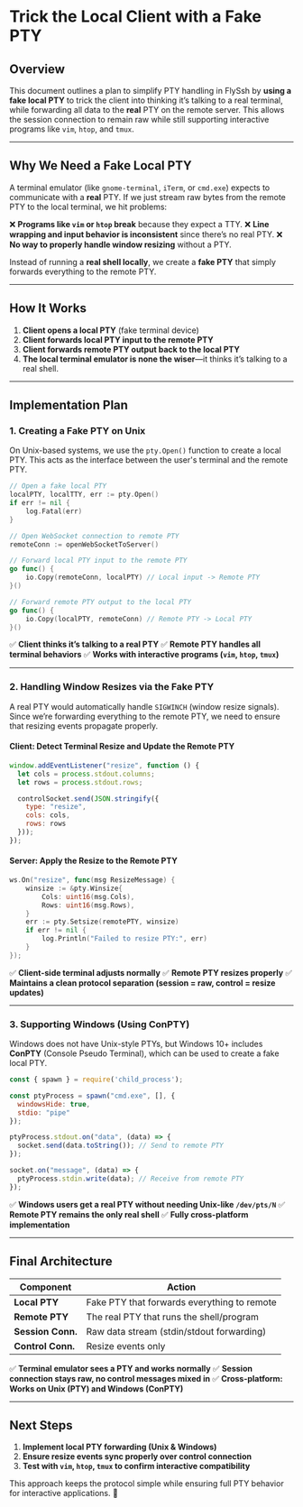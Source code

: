 # Trick the Local Client with a Fake PTY

## **Overview**
This document outlines a plan to simplify PTY handling in FlySsh by **using a fake local PTY** to trick the client into thinking it’s talking to a real terminal, while forwarding all data to the **real** PTY on the remote server. This allows the session connection to remain raw while still supporting interactive programs like `vim`, `htop`, and `tmux`.

---

## **Why We Need a Fake Local PTY**
A terminal emulator (like `gnome-terminal`, `iTerm`, or `cmd.exe`) expects to communicate with a **real** PTY. If we just stream raw bytes from the remote PTY to the local terminal, we hit problems:

❌ **Programs like `vim` or `htop` break** because they expect a TTY.
❌ **Line wrapping and input behavior is inconsistent** since there’s no real PTY.
❌ **No way to properly handle window resizing** without a PTY.

Instead of running a **real shell locally**, we create a **fake PTY** that simply forwards everything to the remote PTY.

---

## **How It Works**
1. **Client opens a local PTY** (fake terminal device)
2. **Client forwards local PTY input to the remote PTY**
3. **Client forwards remote PTY output back to the local PTY**
4. **The local terminal emulator is none the wiser**—it thinks it’s talking to a real shell.

---

## **Implementation Plan**
### **1. Creating a Fake PTY on Unix**
On Unix-based systems, we use the `pty.Open()` function to create a local PTY. This acts as the interface between the user's terminal and the remote PTY.

```go
// Open a fake local PTY
localPTY, localTTY, err := pty.Open()
if err != nil {
    log.Fatal(err)
}

// Open WebSocket connection to remote PTY
remoteConn := openWebSocketToServer()

// Forward local PTY input to the remote PTY
go func() {
    io.Copy(remoteConn, localPTY) // Local input -> Remote PTY
}()

// Forward remote PTY output to the local PTY
go func() {
    io.Copy(localPTY, remoteConn) // Remote PTY -> Local PTY
}()
```

✅ **Client thinks it’s talking to a real PTY**
✅ **Remote PTY handles all terminal behaviors**
✅ **Works with interactive programs (`vim`, `htop`, `tmux`)**

---

### **2. Handling Window Resizes via the Fake PTY**
A real PTY would automatically handle `SIGWINCH` (window resize signals). Since we’re forwarding everything to the remote PTY, we need to ensure that resizing events propagate properly.

#### **Client: Detect Terminal Resize and Update the Remote PTY**
```javascript
window.addEventListener("resize", function () {
  let cols = process.stdout.columns;
  let rows = process.stdout.rows;

  controlSocket.send(JSON.stringify({
    type: "resize",
    cols: cols,
    rows: rows
  }));
});
```

#### **Server: Apply the Resize to the Remote PTY**
```go
ws.On("resize", func(msg ResizeMessage) {
    winsize := &pty.Winsize{
        Cols: uint16(msg.Cols),
        Rows: uint16(msg.Rows),
    }
    err := pty.Setsize(remotePTY, winsize)
    if err != nil {
        log.Println("Failed to resize PTY:", err)
    }
});
```

✅ **Client-side terminal adjusts normally**
✅ **Remote PTY resizes properly**
✅ **Maintains a clean protocol separation (session = raw, control = resize updates)**

---

### **3. Supporting Windows (Using ConPTY)**
Windows does not have Unix-style PTYs, but Windows 10+ includes **ConPTY** (Console Pseudo Terminal), which can be used to create a fake local PTY.

```javascript
const { spawn } = require('child_process');

const ptyProcess = spawn("cmd.exe", [], {
  windowsHide: true,
  stdio: "pipe"
});

ptyProcess.stdout.on("data", (data) => {
  socket.send(data.toString()); // Send to remote PTY
});

socket.on("message", (data) => {
  ptyProcess.stdin.write(data); // Receive from remote PTY
});
```

✅ **Windows users get a real PTY without needing Unix-like `/dev/pts/N`**
✅ **Remote PTY remains the only real shell**
✅ **Fully cross-platform implementation**

---

## **Final Architecture**
| **Component**     | **Action** |
|------------------|------------------------------------|
| **Local PTY**     | Fake PTY that forwards everything to remote |
| **Remote PTY**    | The real PTY that runs the shell/program |
| **Session Conn.** | Raw data stream (stdin/stdout forwarding) |
| **Control Conn.** | Resize events only |

✅ **Terminal emulator sees a PTY and works normally**
✅ **Session connection stays raw, no control messages mixed in**
✅ **Cross-platform: Works on Unix (PTY) and Windows (ConPTY)**

---

## **Next Steps**
1. **Implement local PTY forwarding (Unix & Windows)**
2. **Ensure resize events sync properly over control connection**
3. **Test with `vim`, `htop`, `tmux` to confirm interactive compatibility**

This approach keeps the protocol simple while ensuring full PTY behavior for interactive applications. 🚀

